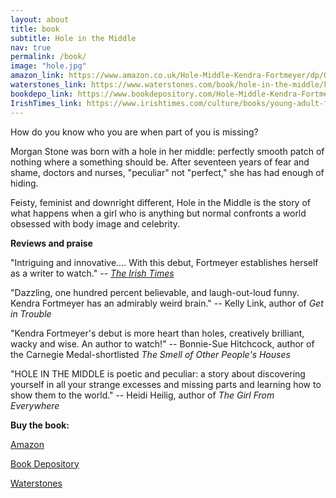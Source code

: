 ```yaml
---
layout: about
title: book
subtitle: Hole in the Middle
nav: true
permalink: /book/
image: "hole.jpg"
amazon_link: https://www.amazon.co.uk/Hole-Middle-Kendra-Fortmeyer/dp/0349002754
waterstones_link: https://www.waterstones.com/book/hole-in-the-middle/kendra-fortmeyer/9780349002750
bookdepo_link: https://www.bookdepository.com/Hole-Middle-Kendra-Fortmeyer/9780349002750
IrishTimes_link: https://www.irishtimes.com/culture/books/young-adult-fiction-round-up-broken-lives-and-the-missing-pieces-1.3167578
---
```

How do you know who you are when part of you is missing?

Morgan Stone was born with a hole in her middle: perfectly smooth patch of nothing where a something should be. After seventeen years of fear and shame, doctors and nurses, "peculiar" not "perfect," she has had enough of hiding. 

Feisty, feminist and downright different, Hole in the Middle is the story of what happens when a girl who is anything but normal confronts a world obsessed with body image and celebrity.

**Reviews and praise**

"Intriguing and innovative.... With this debut, Fortmeyer establishes herself as a writer to watch." -- *[The Irish Times]({{page.IrishTimes_link}})*

"Dazzling, one hundred percent believable, and laugh-out-loud funny. Kendra Fortmeyer has an admirably weird brain." -- Kelly Link, author of *Get in Trouble*

"Kendra Fortmeyer's debut is more heart than holes, creatively brilliant, wacky and wise. An author to watch!" -- Bonnie-Sue Hitchcock, author of the Carnegie Medal-shortlisted *The Smell of Other People's Houses*

"HOLE IN THE MIDDLE is poetic and peculiar: a story about discovering yourself in all your strange excesses and missing parts and learning how to show them to the world." -- Heidi Heilig, author of *The Girl From Everywhere*

**Buy the book:**

[Amazon]({{page.amazon_link}})

[Book Depository]({{page.bookdepo_link}})

[Waterstones]({{page.waterstones_link}})

